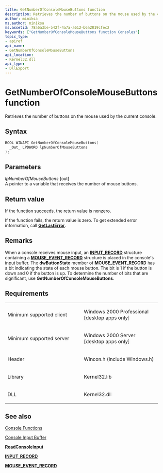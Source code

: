 ```yaml
---
title: GetNumberOfConsoleMouseButtons function
description: Retrieves the number of buttons on the mouse used by the current console.
author: miniksa
ms.author: miniksa
ms.assetid: 78a6a3be-b42f-4a7a-a612-b6a2019cfec2
keywords: ["GetNumberOfConsoleMouseButtons function Consoles"]
topic_type:
- apiref
api_name:
- GetNumberOfConsoleMouseButtons
api_location:
- Kernel32.dll
api_type:
- DllExport
---
```


# GetNumberOfConsoleMouseButtons function


Retrieves the number of buttons on the mouse used by the current console.

Syntax
------

```C++
BOOL WINAPI GetNumberOfConsoleMouseButtons(
  _Out_ LPDWORD lpNumberOfMouseButtons
);
```

Parameters
----------

*lpNumberOfMouseButtons* \[out\]  
A pointer to a variable that receives the number of mouse buttons.

Return value
------------

If the function succeeds, the return value is nonzero.

If the function fails, the return value is zero. To get extended error information, call [**GetLastError**](https://msdn.microsoft.com/library/windows/desktop/ms679360).

Remarks
-------

When a console receives mouse input, an [**INPUT\_RECORD**](input-record-str.md) structure containing a [**MOUSE\_EVENT\_RECORD**](mouse-event-record-str.md) structure is placed in the console's input buffer. The **dwButtonState** member of **MOUSE\_EVENT\_RECORD** has a bit indicating the state of each mouse button. The bit is 1 if the button is down and 0 if the button is up. To determine the number of bits that are significant, use **GetNumberOfConsoleMouseButtons**.

Requirements
------------

<table>
<colgroup>
<col width="50%" />
<col width="50%" />
</colgroup>
<tbody>
<tr class="odd">
<td><p>Minimum supported client</p></td>
<td><p>Windows 2000 Professional [desktop apps only]</p></td>
</tr>
<tr class="even">
<td><p>Minimum supported server</p></td>
<td><p>Windows 2000 Server [desktop apps only]</p></td>
</tr>
<tr class="odd">
<td><p>Header</p></td>
<td>Wincon.h (include Windows.h)</td>
</tr>
<tr class="even">
<td><p>Library</p></td>
<td>Kernel32.lib</td>
</tr>
<tr class="odd">
<td><p>DLL</p></td>
<td>Kernel32.dll</td>
</tr>
<tr class="even">
</tr>
<tr class="odd">
</tr>
<tr class="even">
</tr>
</tbody>
</table>

## <span id="see_also"></span>See also


[Console Functions](console-functions.md)

[Console Input Buffer](console-input-buffer.md)

[**ReadConsoleInput**](readconsoleinput.md)

[**INPUT\_RECORD**](input-record-str.md)

[**MOUSE\_EVENT\_RECORD**](mouse-event-record-str.md)

 

 




